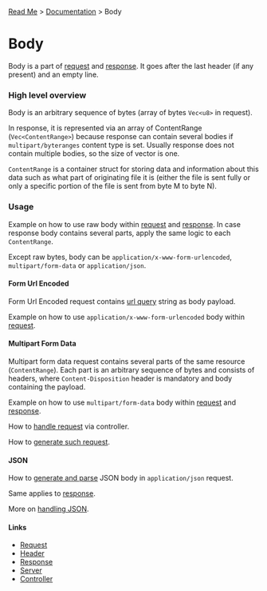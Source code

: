 [Read Me](https://github.com/bohdaq/rust-web-server/tree/main) > [Documentation](https://github.com/bohdaq/rust-web-server/tree/main/src/README.md) > Body 

# Body 
Body is a part of [request](https://github.com/bohdaq/rust-web-server/blob/fd45e7842ff66c85454e772c1f782da28d8166cb/src/request/mod.rs#L21) and [response](https://github.com/bohdaq/rust-web-server/blob/fd45e7842ff66c85454e772c1f782da28d8166cb/src/response/mod.rs#L28). It goes after the last header (if any present) and an empty line. 

### High level overview
Body is an arbitrary sequence of bytes (array of bytes `Vec<u8>` in request).

In response, it is represented via an array of ContentRange (`Vec<ContentRange>`) because response can contain several bodies if `multipart/byteranges` content type is set. Usually response does not contain multiple bodies, so the size of vector is one.

`ContentRange` is a container struct for storing data and information about this data such as what part of originating file it is (either the file is sent fully or only a specific portion of the file is sent from byte M to byte N).

### Usage

Example on how to use raw body within [request](https://github.com/bohdaq/rust-web-server/blob/c0300d300c823a7f795ed65f28cab19000f7db98/src/body/example/mod.rs#L8) and [response](https://github.com/bohdaq/rust-web-server/blob/c0300d300c823a7f795ed65f28cab19000f7db98/src/body/example/mod.rs#L25). In case response body contains several parts, apply the same logic to each `ContentRange`.

Except raw bytes, body can be `application/x-www-form-urlencoded`, `multipart/form-data` or `application/json`.

#### Form Url Encoded 

Form Url Encoded request contains [url query](https://en.wikipedia.org/wiki/Query_string) string as body payload.

Example on how to use `application/x-www-form-urlencoded` body within [request](https://github.com/bohdaq/rust-web-server/blob/3c6d0aef9b02dfea97c97bd204df856f0a1ae73f/src/body/example/mod.rs#L194).

#### Multipart Form Data

Multipart form data request contains several parts of the same resource (`ContentRange`). Each part is an arbitrary sequence of bytes and consists of headers, where `Content-Disposition` header is mandatory and body containing the payload.

Example on how to use `multipart/form-data` body within [request](https://github.com/bohdaq/rust-web-server/blob/c0300d300c823a7f795ed65f28cab19000f7db98/src/body/example/mod.rs#L60) and [response](https://github.com/bohdaq/rust-web-server/blob/c0300d300c823a7f795ed65f28cab19000f7db98/src/body/example/mod.rs#L117).

How to [handle request](https://github.com/bohdaq/rust-web-server/blob/a0a304f7cfb3734fdbd56e304f771a9ac322e386/src/app/controller/form/multipart_enctype_post_method/mod.rs#L13) via controller.

How to [generate such request](https://github.com/bohdaq/rust-web-server/blob/a0a304f7cfb3734fdbd56e304f771a9ac322e386/src/request/tests.rs#L243).

#### JSON

How to [generate and parse](https://github.com/bohdaq/rust-web-server/blob/938ddc5e946699f5d9e5a20b78241a296fbfd597/src/body/example/mod.rs#L234) JSON body in `application/json` request.

Same applies to [response](https://github.com/bohdaq/rust-web-server/blob/25d9ea48f3b3356523b70f003a50c3facfccf769/src/body/example/mod.rs#L282).

More on [handling JSON](https://github.com/bohdaq/rust-web-server/tree/main/src/json).


#### Links
- [Request](https://github.com/bohdaq/rust-web-server/tree/main/src/request)
- [Header](https://github.com/bohdaq/rust-web-server/tree/main/src/header)
- [Response](https://github.com/bohdaq/rust-web-server/tree/main/src/response)
- [Server](https://github.com/bohdaq/rust-web-server/tree/main/src/server)
- [Controller](https://github.com/bohdaq/rust-web-server/tree/main/src/controller)
